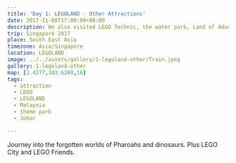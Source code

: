 ```yaml
---
title: 'Day 1: LEGOLAND - Other Attractions'
date: 2017-11-08T17:00:00+08:00
description: We also visited LEGO Technic, the water park, Land of Adventure, LEGO City and LEGO Friends.
trip: Singapore 2017
place: South East Asia
timezone: Asia/Singapore
location: LEGOLAND
image: ../../assets/gallery/1-legoland-other/Train.jpeg
gallery: 1-legoland-other
map: [1.4277,103.6289,16]
tags:
  - attraction
  - LEGO
  - LEGOLAND
  - Malaysia
  - theme park
  - Johor

---
```

Journey into the forgotten worlds of Pharoahs and dinosaurs. Plus LEGO City and LEGO Friends.
